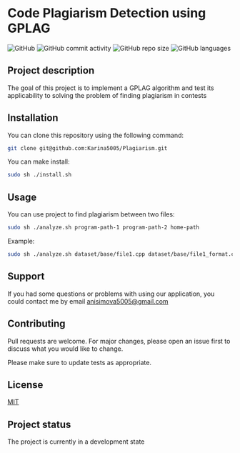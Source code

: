 # Code Plagiarism Detection using GPLAG
![GitHub](https://img.shields.io/github/license/bagryanova/hse-SE-course)
![GitHub commit activity](https://img.shields.io/github/commit-activity/w/Karina5005/Plagiarism)
![GitHub repo size](https://img.shields.io/github/repo-size/Karina5005/Plagiarism)
![GitHub languages](https://img.shields.io/github/languages/count/Karina5005/Plagiarism)

## Project description

The goal of this project is to implement a GPLAG algorithm and test its applicability to solving the problem of finding plagiarism in contests

## Installation
You can clone this repository using the following command:
```bash
git clone git@github.com:Karina5005/Plagiarism.git
```
You can make install:
```bash
sudo sh ./install.sh
```

## Usage

You can use project to find plagiarism between two files:
```bash
sudo sh ./analyze.sh program-path-1 program-path-2 home-path
```
Example:
```bash
sudo sh ./analyze.sh dataset/base/file1.cpp dataset/base/file1_format.cpp home/karina
```

## Support
If you had some questions or problems with using our application, you could contact me by email <anisimova5005@gmail.com>

## Contributing
Pull requests are welcome. For major changes, please open an issue first to discuss what you would like to change.

Please make sure to update tests as appropriate.

## License
[MIT](https://choosealicense.com/licenses/mit/)

## Project status
The project is currently in a development state
